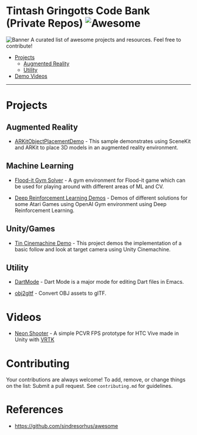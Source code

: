 # Tintash Gringotts Code Bank (Private Repos) ![Awesome](https://cdn.rawgit.com/sindresorhus/awesome/d7305f38d29fed78fa85652e3a63e154dd8e8829/media/badge.svg)


![Banner](https://raw.githubusercontent.com/tintash/gringotts/master/banner.png)
A curated list of awesome projects and resources. Feel free to contribute!


- [Projects](#open-source-projects)
    - [Augmented Reality](#augmented-reality)
    - [Utility](#utility)
- [Demo Videos](#videos)


- - -

# Projects 
    
## Augmented Reality

* [ARKitObjectPlacementDemo](https://github.com/nauman-tintash/ARKitObjectPlacementDemo) - This sample demonstrates using SceneKit and ARKit to place 3D models in an augmented reality environment.

## Machine Learning

* [Flood-it Gym Solver](https://github.com/nauman-tintash/Flood-it_Gym_Solver) - A gym environment for Flood-it game which can be used for playing around with different areas of ML and CV.

* [Deep Reinforcement Learning Demos](https://github.com/Arooj-tintash/Reinforcement_Learning_Demos) - Demos of different solutions for some Atari Games using OpenAI Gym environment using Deep Reinforcement Learning.

## Unity/Games

* [Tin Cinemachine Demo](https://github.com/nauman-tintash/TinCinemachineDemo) - This project demos the implementation of a basic follow and look at target camera using Unity Cinemachine.

## Utility

* [DartMode](https://github.com/fntintash/dart-modeh) - Dart Mode is a major mode for editing Dart files in Emacs.

* [obj2gltf](https://github.com/nauman-tintash/obj2gltf) - Convert OBJ assets to glTF.


# Videos

* [Neon Shooter](https://youtu.be/YgHoW5qLfSA) - A simple PCVR FPS prototype for HTC Vive made in Unity with [VRTK](https://github.com/thestonefox/VRTK)



# Contributing

Your contributions are always welcome! To add, remove, or change things on the list: Submit a pull request. See `contributing.md` for guidelines.

# References
- https://github.com/sindresorhus/awesome
